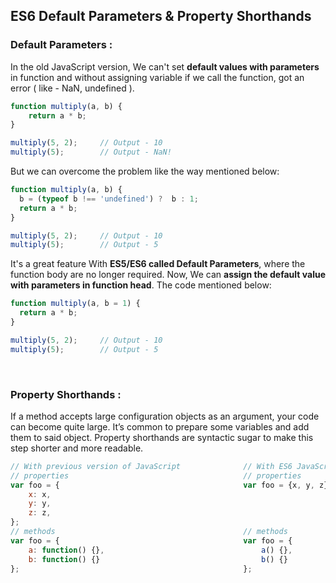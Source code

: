 ## ES6 Default Parameters & Property Shorthands

### Default Parameters :

In the old JavaScript version, We can't set **default values with parameters** in function and without assigning variable if we call the function, got an error ( like - NaN, undefined ).

```javascript
function multiply(a, b) {
    return a * b;
}

multiply(5, 2);     // Output - 10
multiply(5);        // Output - NaN!
```

But we can overcome the problem like the way mentioned below:

```javascript
function multiply(a, b) {
  b = (typeof b !== 'undefined') ?  b : 1;
  return a * b;
}

multiply(5, 2);     // Output - 10
multiply(5);        // Output - 5
```

It's a great feature With **ES5/ES6 called Default Parameters**, where the function body are no longer required. Now, We can **assign the default value with parameters in function head**. The code mentioned below:

```javascript
function multiply(a, b = 1) {
  return a * b;
}

multiply(5, 2);     // Output - 10
multiply(5);        // Output - 5
```

&nbsp;
&nbsp;

### Property Shorthands :

If a method accepts large configuration objects as an argument, your code can become quite large. It’s common to prepare some variables and add them to said object. Property shorthands are syntactic sugar to make this step shorter and more readable.

```javascript
// With previous version of JavaScript              // With ES6 JavaScript
// properties                                       // properties
var foo = {                                         var foo = {x, y, z};
    x: x,
    y: y,
    z: z,
};
// methods                                          // methods
var foo = {                                         var foo = {
    a: function() {},                                   a() {},
    b: function() {}                                    b() {}
};                                                  };
```